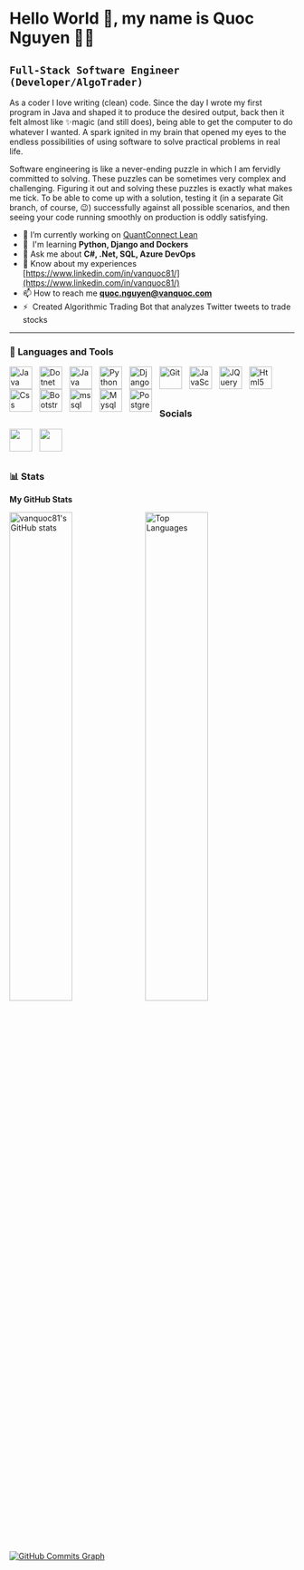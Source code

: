  Hello World 👋, my name is Quoc Nguyen 👨‍💻 
============================

**`Full-Stack Software Engineer (Developer/AlgoTrader)`**
---------------------------------------------------

As a coder I love writing (clean) code. Since the day I wrote my first program in Java and shaped it to produce the desired output, back then it felt almost like ✨magic (and still does), being able to get the computer to do whatever I wanted. A spark ignited in my brain that opened my eyes to the endless possibilities of using software to solve practical problems in real life.

Software engineering is like a never-ending puzzle in which I am fervidly committed to solving. These puzzles can be sometimes very complex and challenging. Figuring it out and solving these puzzles is exactly what makes me tick. To be able to come up with a solution, testing it (in a separate Git branch, of course, 😉) successfully against all possible scenarios, and then seeing your code running smoothly on production is oddly satisfying.

* 🔭 I’m currently working on [QuantConnect Lean](http://github.com/VANQUOC81/Lean/tree/master)
* 🧠  I'm learning **Python, Django and Dockers**
* 💬 Ask me about **C#, .Net, SQL, Azure DevOps**
* 📄 Know about my experiences [https://www.linkedin.com/in/vanquoc81/](https://www.linkedin.com/in/vanquoc81/)
* 📫 How to reach me **quoc.nguyen@vanquoc.com**
* ⚡  Created Algorithmic Trading Bot that analyzes Twitter tweets to trade stocks

---

### 🧰 Languages and Tools


<p align="left">
  <a href="https://docs.microsoft.com/en-us/dotnet/csharp/" target="_blank" rel="noreferrer">
    <img align="left" alt="Java" width="40px" style="padding-right:10px;"
      src="https://cdn.jsdelivr.net/gh/devicons/devicon/icons/csharp/csharp-original.svg" />
  </a>
  <a href="https://dotnet.microsoft.com/en-us/" target="_blank" rel="noreferrer">
    <img align="left" alt="Dotnet" width="40px" style="padding-right:10px;"
      src="https://cdn.jsdelivr.net/gh/devicons/devicon/icons/dotnetcore/dotnetcore-original.svg" />
  </a>
  <a href="https://www.oracle.com/java/" target="_blank" rel="noreferrer">
    <img align="left" alt="Java" width="40px" style="padding-right:10px;"
      src="https://cdn.jsdelivr.net/gh/devicons/devicon/icons/java/java-original.svg" />
  </a>
  <a href="https://www.python.org/" target="_blank" rel="noreferrer">
    <img align="left" alt="Python" width="40px" style="padding-right:10px;"
      src="https://cdn.jsdelivr.net/gh/devicons/devicon/icons/python/python-original.svg" />
  </a>
  <a href="https://www.djangoproject.com/" target="_blank" rel="noreferrer">
    <img align="left" alt="Django" width="40px" style="padding-right:10px;"
      src="https://cdn.jsdelivr.net/gh/devicons/devicon/icons/django/django-plain-wordmark.svg" />
  </a>
  <a href="https://git-scm.com/" target="_blank" rel="noreferrer">
    <img align="left" alt="Git" width="40px" style="padding-right:10px;"
      src="https://cdn.jsdelivr.net/gh/devicons/devicon/icons/git/git-original.svg" />
  </a>
    <a href="https://developer.mozilla.org/en-US/docs/Web/JavaScript" target="_blank" rel="noreferrer">
    <img align="left" alt="JavaScript" width="40px" style="padding-right:10px;"
      src="https://cdn.jsdelivr.net/gh/devicons/devicon/icons/javascript/javascript-original.svg" />
  </a>
  <a href="https://jquery.com/" target="_blank" rel="noreferrer">
    <img align="left" alt="JQuery" width="40px" style="padding-right:10px;"
      src="https://cdn.jsdelivr.net/gh/devicons/devicon/icons/jquery/jquery-original.svg" />
  </a>
  <a href="https://developer.mozilla.org/en-US/docs/Glossary/HTML5" target="_blank" rel="noreferrer">
    <img align="left" alt="Html5" width="40px" style="padding-right:10px;"
      src="https://cdn.jsdelivr.net/gh/devicons/devicon/icons/html5/html5-original.svg" />
  </a>
  <a href="https://www.w3.org/TR/CSS/#css" target="_blank" rel="noreferrer">
    <img align="left" alt="Css" width="40px" style="padding-right:10px;"
      src="https://cdn.jsdelivr.net/gh/devicons/devicon/icons/css3/css3-original.svg" />
  </a>
  <a href="https://getbootstrap.com/" target="_blank" rel="noreferrer">
    <img align="left" alt="Bootstrap" width="40px" style="padding-right:10px;"
      src="https://cdn.jsdelivr.net/gh/devicons/devicon/icons/bootstrap/bootstrap-original.svg" />
  </a>
  <a href="https://www.microsoft.com/en-us/sql-server" target="_blank" rel="noreferrer"> 
    <img align="left" alt="mssql" width="40px" style="padding-right:10px;" src="https://cdn.jsdelivr.net/gh/devicons/devicon/icons/microsoftsqlserver/microsoftsqlserver-plain.svg"/> 
  </a>
  <a href="https://www.mysql.com/" target="_blank" rel="noreferrer">
    <img align="left" alt="Mysql" width="40px" style="padding-right:10px;"
      src="https://cdn.jsdelivr.net/gh/devicons/devicon/icons/mysql/mysql-original.svg" />
  </a>
  <a href="https://www.postgresql.org/" target="_blank" rel="noreferrer">
    <img align="left" alt="Postgresql" width="40px" style="padding-right:10px;"
      src="https://cdn.jsdelivr.net/gh/devicons/devicon/icons/postgresql/postgresql-original.svg" />
  </a>
</p>
<br/>
<br/>

#

### Socials

<p align="left"> 
  <a href="https://www.github.com/vanquoc81" target="_blank" rel="noreferrer"><img
      src="https://raw.githubusercontent.com/danielcranney/readme-generator/main/public/icons/socials/github.svg"
      align="left" width="40px" style="padding-right:10px;" /></a> 
  <a href="https://www.linkedin.com/in/vanquoc81" target="_blank"
    rel="noreferrer"><img src="https://raw.githubusercontent.com/danielcranney/readme-generator/main/public/icons/socials/linkedin.svg" align="left" width="40px" style="padding-right:10px;" /></a>
</p>

<br/>
<br/>

#

### 📊 Stats

<b>My GitHub Stats</b>

<a href="http://www.github.com/vanquoc81"><img align="left" width="47%" src="https://github-readme-stats.vercel.app/api?username=vanquoc81&show_icons=true&title_color=3382ed&text_color=000000&icon_color=64748b&bg_color=ffffff" alt="vanquoc81's GitHub stats" /></a>

<a href="https://github.com/vanquoc81"><img align="left" width="47%" src="https://github-readme-stats.vercel.app/api/top-langs/?username=vanquoc81&langs_count=10&title_color=3382ed&text_color=000000&icon_color=64748b&bg_color=ffffff&locale=en&custom_title=Top%20%Languages&hide=html,tex,css" alt="Top Languages" /></a>

<a href="http://www.github.com/vanquoc81"><img src="https://github-readme-activity-graph.cyclic.app/graph?username=vanquoc81&bg_color=ffffff&color=000000&line=9ACD32&point=000000&area_color=ffffff&area=true&hide_border=true&custom_title=GitHub%20Commits%20Graph" alt="GitHub Commits Graph" /></a>

